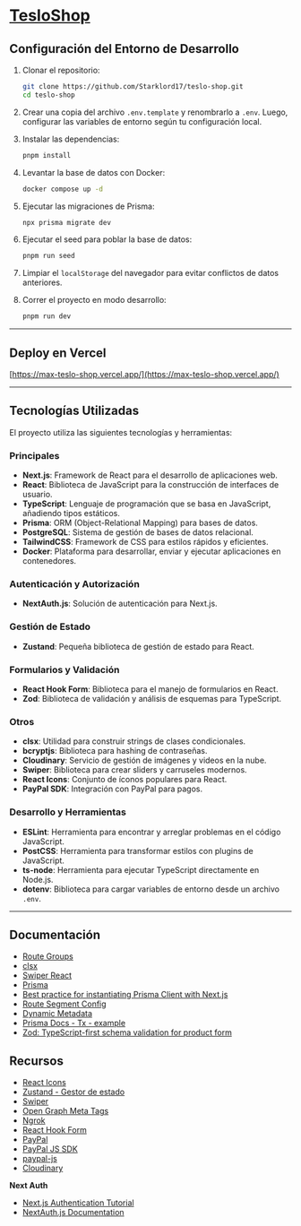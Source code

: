 # [TesloShop](https://max-teslo-shop.vercel.app/)

## Configuración del Entorno de Desarrollo

1. Clonar el repositorio:

    ```sh
    git clone https://github.com/Starklord17/teslo-shop.git
    cd teslo-shop
    ```

2. Crear una copia del archivo `.env.template` y renombrarlo a `.env`. Luego, configurar las variables de entorno según tu configuración local.

3. Instalar las dependencias:

    ```sh
    pnpm install
    ```

4. Levantar la base de datos con Docker:

    ```sh
    docker compose up -d
    ```

5. Ejecutar las migraciones de Prisma:

    ```sh
    npx prisma migrate dev
    ```

6. Ejecutar el seed para poblar la base de datos:

    ```sh
    pnpm run seed
    ```

7. Limpiar el `localStorage` del navegador para evitar conflictos de datos anteriores.

8. Correr el proyecto en modo desarrollo:

    ```sh
    pnpm run dev
    ```

---

## Deploy en Vercel

[https://max-teslo-shop.vercel.app/](https://max-teslo-shop.vercel.app/)

---

## Tecnologías Utilizadas

El proyecto utiliza las siguientes tecnologías y herramientas:

### Principales

- **Next.js**: Framework de React para el desarrollo de aplicaciones web.
- **React**: Biblioteca de JavaScript para la construcción de interfaces de usuario.
- **TypeScript**: Lenguaje de programación que se basa en JavaScript, añadiendo tipos estáticos.
- **Prisma**: ORM (Object-Relational Mapping) para bases de datos.
- **PostgreSQL**: Sistema de gestión de bases de datos relacional.
- **TailwindCSS**: Framework de CSS para estilos rápidos y eficientes.
- **Docker**: Plataforma para desarrollar, enviar y ejecutar aplicaciones en contenedores.

### Autenticación y Autorización

- **NextAuth.js**: Solución de autenticación para Next.js.

### Gestión de Estado

- **Zustand**: Pequeña biblioteca de gestión de estado para React.

### Formularios y Validación

- **React Hook Form**: Biblioteca para el manejo de formularios en React.
- **Zod**: Biblioteca de validación y análisis de esquemas para TypeScript.

### Otros

- **clsx**: Utilidad para construir strings de clases condicionales.
- **bcryptjs**: Biblioteca para hashing de contraseñas.
- **Cloudinary**: Servicio de gestión de imágenes y videos en la nube.
- **Swiper**: Biblioteca para crear sliders y carruseles modernos.
- **React Icons**: Conjunto de íconos populares para React.
- **PayPal SDK**: Integración con PayPal para pagos.

### Desarrollo y Herramientas

- **ESLint**: Herramienta para encontrar y arreglar problemas en el código JavaScript.
- **PostCSS**: Herramienta para transformar estilos con plugins de JavaScript.
- **ts-node**: Herramienta para ejecutar TypeScript directamente en Node.js.
- **dotenv**: Biblioteca para cargar variables de entorno desde un archivo `.env`.

---

## Documentación

- [Route Groups](https://nextjs.org/docs/app/building-your-application/routing/route-groups)
- [clsx](https://www.npmjs.com/package/clsx)
- [Swiper React](https://swiperjs.com/react)
- [Prisma](https://www.prisma.io/docs/getting-started/quickstart)
- [Best practice for instantiating Prisma Client with Next.js](https://www.prisma.io/docs/orm/more/help-and-troubleshooting/help-articles/nextjs-prisma-client-dev-practices#solution)
- [Route Segment Config](https://nextjs.org/docs/app/api-reference/file-conventions/route-segment-config)
- [Dynamic Metadata](https://nextjs.org/docs/app/building-your-application/optimizing/metadata)
- [Prisma Docs - Tx - example](https://www.prisma.io/docs/orm/prisma-client/queries/transactions#interactive-transactions)
- [Zod: TypeScript-first schema validation for product form](https://zod.dev/)

## Recursos

- [React Icons](https://react-icons.github.io/react-icons/)
- [Zustand - Gestor de estado](https://zustand-demo.pmnd.rs/)
- [Swiper](https://swiperjs.com/)
- [Open Graph Meta Tags](https://www.opengraph.xyz/)
- [Ngrok](https://ngrok.com/)
- [React Hook Form](https://react-hook-form.com/)
- [PayPal](https://developer.paypal.com/dashboard)
- [PayPal JS SDK](https://www.npmjs.com/package/@paypal/react-paypal-js)
- [paypal-js](https://www.npmjs.com/package/@paypal/paypal-js)
- [Cloudinary](https://cloudinary.com/)

**Next Auth**

- [Next.js Authentication Tutorial](https://nextjs.org/learn/dashboard-app/adding-authentication)
- [NextAuth.js Documentation](https://authjs.dev/reference/nextjs)
